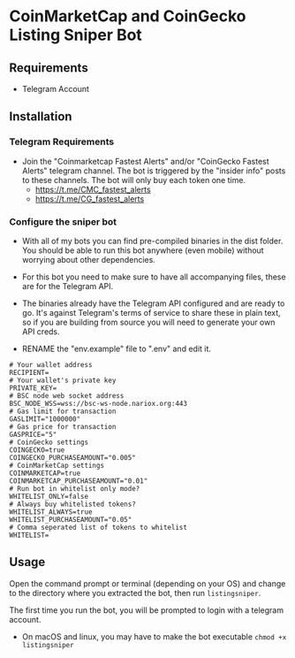
# CoinMarketCap and CoinGecko Listing Sniper Bot

## Requirements
* Telegram Account

## Installation

### Telegram Requirements
 * Join the "Coinmarketcap Fastest Alerts" and/or "CoinGecko Fastest Alerts" telegram channel. The bot is triggered by the "insider info" posts to these channels. The bot will only buy each token one time.
    - https://t.me/CMC_fastest_alerts
    - https://t.me/CG_fastest_alerts

### Configure the sniper bot
 - With all of my bots you can find pre-compiled binaries in the dist folder. You should be able to run this bot anywhere (even mobile) without worrying about other dependencies.
 - For this bot you need to make sure to have all accompanying files, these are for the Telegram API.
 - The binaries already have the Telegram API configured and are ready to go. It's against Telegram's terms of service to share these in plain text, so if you are building from source you will need to generate your own API creds.

- RENAME the "env.example" file to ".env" and edit it.
```
# Your wallet address
RECIPIENT=
# Your wallet's private key
PRIVATE_KEY=
# BSC node web socket address
BSC_NODE_WSS=wss://bsc-ws-node.nariox.org:443
# Gas limit for transaction
GASLIMIT="1000000"
# Gas price for transaction
GASPRICE="5"
# CoinGecko settings
COINGECKO=true
COINGECKO_PURCHASEAMOUNT="0.005"
# CoinMarketCap settings
COINMARKETCAP=true
COINMARKETCAP_PURCHASEAMOUNT="0.01"
# Run bot in whitelist only mode?
WHITELIST_ONLY=false
# Always buy whitelisted tokens?
WHITELIST_ALWAYS=true
WHITELIST_PURCHASEAMOUNT="0.05"
# Comma seperated list of tokens to whitelist
WHITELIST=
```

## Usage
Open the command prompt or terminal (depending on your OS) and change to the directory where you extracted the bot, then run `listingsniper`. 

The first time you run the bot, you will be prompted to login with a telegram account.

- On macOS and linux, you may have to make the bot executable `chmod +x listingsniper`
